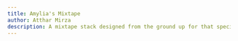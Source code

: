 ```yaml
---
title: Amylia's Mixtape
author: Atthar Mirza
description: A mixtape stack designed from the ground up for that special someone.
---
```

